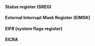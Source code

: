 
#### Status register (SREG)

#### External Interrupt Mask Register (EIMSK)

#### EIFR (system flags register)

#### EICRA